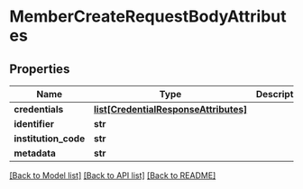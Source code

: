 # MemberCreateRequestBodyAttributes

## Properties
Name | Type | Description | Notes
------------ | ------------- | ------------- | -------------
**credentials** | [**list[CredentialResponseAttributes]**](CredentialResponseAttributes.md) |  | 
**identifier** | **str** |  | [optional] 
**institution_code** | **str** |  | 
**metadata** | **str** |  | [optional] 

[[Back to Model list]](../README.md#documentation-for-models) [[Back to API list]](../README.md#documentation-for-api-endpoints) [[Back to README]](../README.md)


